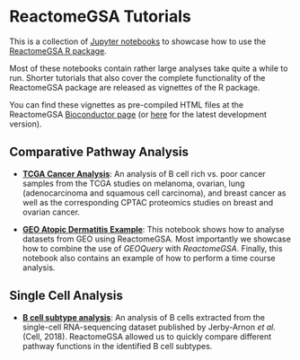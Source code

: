 # ReactomeGSA Tutorials

This is a collection of [Jupyter notebooks](https://jupyter.org) to showcase how to use the [ReactomeGSA R package](https://github.com/reactome/ReactomeGSA).

Most of these notebooks contain rather large analyses take quite a while to run. Shorter tutorials that also cover the complete functionality of the ReactomeGSA package are released as vignettes of the R package.

You can find these vignettes as pre-compiled HTML files at the ReactomeGSA [Bioconductor page](https://bioconductor.org/packages/release/bioc/html/ReactomeGSA.html) (or [here](https://bioconductor.org/packages/devel/bioc/html/ReactomeGSA.html) for the latest development version).

## Comparative Pathway Analysis

  * **[TCGA Cancer Analysis](notebooks/TCGA_B_Cell_Analysis.ipynb)**: An analysis of B cell rich vs. poor cancer samples from the TCGA studies on melanoma, ovarian, lung (adenocarcinoma and squamous cell carcinoma), and breast cancer as well as the corresponding CPTAC proteomics studies on breast and ovarian cancer.

  * **[GEO Atopic Dermatitis Example](notebooks/ReactomeGSA-Immunology_Example.ipynb)**: This notebook shows how to analyse datasets from GEO using ReactomeGSA. Most importantly we showcase how to combine the use of *GEOQuery* with *ReactomeGSA*. Finally, this notebook also contains an example of how to perform a time course analysis.

## Single Cell Analysis

  * **[B cell subtype analysis](notebooks/Jerby_Arnon_Seurat.ipynb)**: An analysis of B cells extracted from the single-cell RNA-sequencing dataset published by Jerby-Arnon *et al.* (Cell, 2018). ReactomeGSA allowed us to quickly compare different pathway functions in the identified B cell subtypes.
